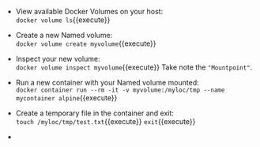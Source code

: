 - View available Docker Volumes on your host:  
```docker volume ls```{{execute}} 

- Create a new Named volume:  
```docker volume create myvolume```{{execute}}

- Inspect your new volume:  
```docker volume inspect myvolume```{{execute}}
Take note the `"Mountpoint"`.

- Run a new container with your Named volume mounted:  
```docker container run --rm -it -v myvolume:/myloc/tmp --name mycontainer alpine```{{execute}}

- Create a temporary file in the container and exit:  
```touch /myloc/tmp/test.txt```{{execute}}
```exit```{{execute}}

- 